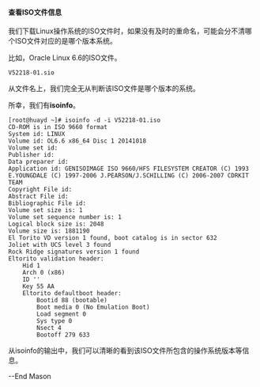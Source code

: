 
#### 查看ISO文件信息

我们下载Linux操作系统的ISO文件时，如果没有及时的重命名，可能会分不清哪个ISO文件对应的是哪个版本系统。

比如，Oracle Linux 6.6的ISO文件。

    V52218-01.sio

从文件名上，我们完全无从判断该ISO文件是哪个版本的系统。

所幸，我们有**isoinfo**。

    [root@huayd ~]# isoinfo -d -i V52218-01.iso 
    CD-ROM is in ISO 9660 format
    System id: LINUX
    Volume id: OL6.6 x86_64 Disc 1 20141018
    Volume set id: 
    Publisher id: 
    Data preparer id: 
    Application id: GENISOIMAGE ISO 9660/HFS FILESYSTEM CREATOR (C) 1993 E.YOUNGDALE (C) 1997-2006 J.PEARSON/J.SCHILLING (C) 2006-2007 CDRKIT TEAM
    Copyright File id: 
    Abstract File id: 
    Bibliographic File id: 
    Volume set size is: 1
    Volume set sequence number is: 1
    Logical block size is: 2048
    Volume size is: 1881190
    El Torito VD version 1 found, boot catalog is in sector 632
    Joliet with UCS level 3 found
    Rock Ridge signatures version 1 found
    Eltorito validation header:
        Hid 1
        Arch 0 (x86)
        ID ''
        Key 55 AA
        Eltorito defaultboot header:
            Bootid 88 (bootable)
            Boot media 0 (No Emulation Boot)
            Load segment 0
            Sys type 0
            Nsect 4
            Bootoff 279 633
        
从isoinfo的输出中，我们可以清晰的看到该ISO文件所包含的操作系统版本等信息。

--End
Mason
